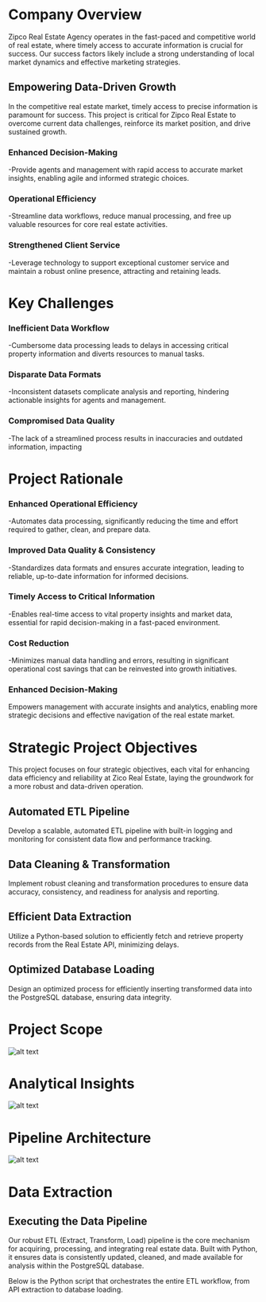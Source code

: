 # Company Overview 
Zipco Real Estate Agency operates in the fast-paced and competitive world of real estate, where timely access to accurate information is crucial for success. 
Our success factors likely include a strong understanding of local market dynamics and effective marketing strategies.

## Empowering Data-Driven Growth
In the competitive real estate market, timely access to precise information is paramount for success. 
This project is critical for Zipco Real Estate to overcome current data challenges, reinforce its market position, and drive sustained growth.

### Enhanced Decision-Making
-Provide agents and management with rapid access to accurate market insights, enabling agile and informed strategic choices.
### Operational Efficiency
-Streamline data workflows, reduce manual processing, and free up valuable resources for core real estate activities.
### Strengthened Client Service
-Leverage technology to support exceptional customer service and maintain a robust online presence, attracting and retaining leads.
# Key Challenges
### Inefficient Data Workflow
-Cumbersome data processing leads to delays in accessing critical property information and diverts resources to manual tasks.
### Disparate Data Formats
-Inconsistent datasets complicate analysis and reporting, hindering actionable insights for agents and management.
### Compromised Data Quality
-The lack of a streamlined process results in inaccuracies and outdated information, impacting

# Project Rationale
### Enhanced Operational Efficiency
-Automates data processing, significantly reducing the time and effort required to gather, clean, and prepare data.
### Improved Data Quality & Consistency
-Standardizes data formats and ensures accurate integration, leading to reliable, up-to-date information for informed decisions.
### Timely Access to Critical Information
-Enables real-time access to vital property insights and market data, essential for rapid decision-making in a fast-paced environment.
### Cost Reduction
-Minimizes manual data handling and errors, resulting in significant operational cost savings that can be reinvested into growth initiatives.
### Enhanced Decision-Making
Empowers management with accurate insights and analytics, enabling more strategic decisions and effective navigation of the real estate market.

# Strategic Project Objectives

This project focuses on four strategic objectives, each vital for enhancing data efficiency and reliability at Zico Real Estate, laying the groundwork for a more robust and data-driven operation.

## Automated ETL Pipeline
Develop a scalable, automated ETL pipeline with built-in logging and monitoring for consistent data flow and performance tracking.
## Data Cleaning & Transformation
Implement robust cleaning and transformation procedures to ensure data accuracy, consistency, and readiness for analysis and reporting.
## Efficient Data Extraction
Utilize a Python-based solution to efficiently fetch and retrieve property records from the Real Estate API, minimizing delays.
## Optimized Database Loading
Design an optimized process for efficiently inserting transformed data into the PostgreSQL database, ensuring data integrity.
# Project Scope 
![alt text](https://github.com/HenryUnaeze/REAL-ESTATE-ELT-DATA-PIPLINE-PROJECT-/blob/main/Project%20Scope.png)
# Analytical Insights
![alt text](https://github.com/HenryUnaeze/REAL-ESTATE-ELT-DATA-PIPLINE-PROJECT-/blob/main/Analytics%20Insight%20.png)
# Pipeline Architecture 
![alt text](https://github.com/HenryUnaeze/REAL-ESTATE-ELT-DATA-PIPLINE-PROJECT-/blob/main/Data%20Architecture.png)

# Data Extraction 

## Executing the Data Pipeline
Our robust ETL (Extract, Transform, Load) pipeline is the core mechanism for acquiring, processing, and integrating real estate data. Built with Python, it ensures data is consistently updated, cleaned, and made available for analysis within the PostgreSQL database.

Below is the Python script that orchestrates the entire ETL workflow, from API extraction to database loading.




